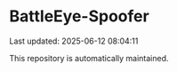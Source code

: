 # BattleEye-Spoofer

Last updated: 2025-06-12 08:04:11

This repository is automatically maintained.
